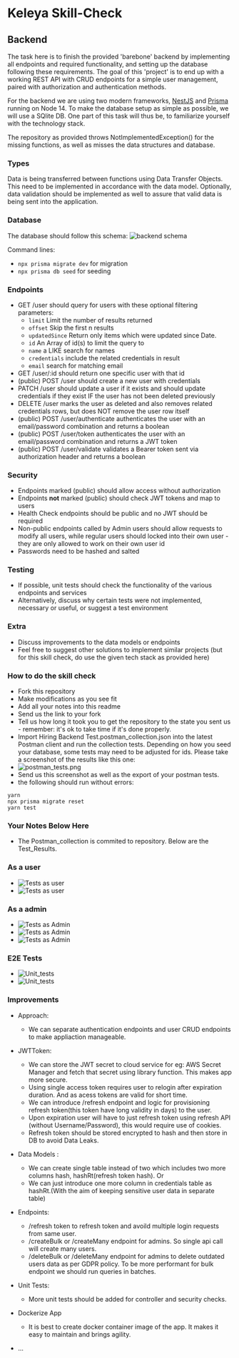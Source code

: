 # Keleya Skill-Check

## Backend

The task here is to finish the provided 'barebone' backend by implementing all endpoints and required functionality, and setting up the database following these requirements. The goal of this 'project' is to end up with a working REST API with CRUD endpoints for a simple user management, paired with authorization and authentication methods.

For the backend we are using two modern frameworks, [NestJS](https://docs.nestjs.com/) and [Prisma](https://www.prisma.io/docs/getting-started) running on Node 14. To make the database setup as simple as possible, we will use a SQlite DB. One part of this task will thus be, to familiarize yourself with the technology stack.

The repository as provided throws NotImplementedException() for the missing functions, as well as misses the data structures and database.

### Types

Data is being transferred between functions using Data Transfer Objects. This need to be implemented in accordance with the data model. Optionally, data validation should be implemented as well to assure that valid data is being sent into the application.

### Database

The database should follow this schema:
![backend schema](backend_schema.png)

Command lines:

- `npx prisma migrate dev` for migration
- `npx prisma db seed` for seeding

### Endpoints

- GET /user should query for users with these optional filtering parameters:
  - `limit` Limit the number of results returned
  - `offset` Skip the first n results
  - `updatedSince` Return only items which were updated since Date.
  - `id` An Array of id(s) to limit the query to
  - `name` a LIKE search for names
  - `credentials` include the related credentials in result
  - `email` search for matching email
- GET /user/:id should return one specific user with that id
- (public) POST /user should create a new user with credentials
- PATCH /user should update a user if it exists and should update credentials if they exist IF the user has not been deleted previously
- DELETE /user marks the user as deleted and also removes related credentials rows, but does NOT remove the user row itself
- (public) POST /user/authenticate authenticates the user with an email/password combination and returns a boolean
- (public) POST /user/token authenticates the user with an email/password combination and returns a JWT token
- (public) POST /user/validate validates a Bearer token sent via authorization header and returns a boolean

### Security

- Endpoints marked (public) should allow access without authorization
- Endpoints **not** marked (public) should check JWT tokens and map to users
- Health Check endpoints should be public and no JWT should be required
- Non-public endpoints called by Admin users should allow requests to modify all users, while regular users should locked into their own user - they are only allowed to work on their own user id
- Passwords need to be hashed and salted

### Testing

- If possible, unit tests should check the functionality of the various endpoints and services
- Alternatively, discuss why certain tests were not implemented, necessary or useful, or suggest a test environment

### Extra

- Discuss improvements to the data models or endpoints
- Feel free to suggest other solutions to implement similar projects (but for this skill check, do use the given tech stack as provided here)

### How to do the skill check

- Fork this repository
- Make modifications as you see fit
- Add all your notes into this readme
- Send us the link to your fork
- Tell us how long it took you to get the repository to the state you sent us - remember: it's ok to take time if it's done properly.
- Import Hiring Backend Test.postman_collection.json into the latest Postman client and run the collection tests. Depending on how you seed your database, some tests may need to be adjusted for ids. Please take a screenshot of the results like this one:
- ![postman_tests.png](postman_tests.png)
- Send us this screenshot as well as the export of your postman tests.
- the following should run without errors:

```
yarn
npx prisma migrate reset
yarn test
```

### Your Notes Below Here

- The Postman_collection is commited to repository. Below are the Test_Results.

### As a user

- ![Tests as user](reports\Tests_As_User1Screenshot.png)
- ![Tests as user](reports\Tests_As_User2.png)

### As a admin

- ![Tests as Admin](reports\Newadmintests.png)
- ![Tests as Admin](reports\Newadmintest1.png)
- ![Tests as Admin](reports\NewAdmintest2.png)

### E2E Tests

- ![Unit_tests](reports\E2E_tests.png)
- ![Unit_tests](reports\E2E_Unit_test.png)

### Improvements

- Approach:

  - We can separate authentication endpoints and user CRUD endpoints to make appliaction manageable.

- JWTToken:

  - We can store the JWT secret to cloud service for eg: AWS Secret Manager and fetch that secret using library function. This makes app more secure.
  - Using single access token requires user to relogin after expiration duration. And as acess tokens are valid for short time.
  - We can introduce /refresh endpoint and logic for provisioning refresh token(this token have long validity in days) to the user.
  - Upon expiration user will have to just refresh token using refresh API (without Username/Password), this would require use of cookies.
  - Refresh token should be stored encrypted to hash and then store in DB to avoid Data Leaks.

- Data Models :

  - We can create single table instead of two which includes two more columns hash, hashRt(refresh token hash).
    Or
  - We can just introduce one more column in credentials table as hashRt.(With the aim of keeping sensitive user data in separate table)

- Endpoints:

  - /refresh token to refresh token and avoild multiple login requests from same user.
  - /createBulk or /createMany endpoint for admins. So single api call will create many users.
  - /deleteBulk or /deleteMany endpoint for admins to delete outdated users data as per GDPR policy.
    To be more performant for bulk endpoint we should run queries in batches.

- Unit Tests:

  - More unit tests should be added for controller and security checks.

- Dockerize App

  - It is best to create docker container image of the app. It makes it easy to maintain and brings agility.

- ...
